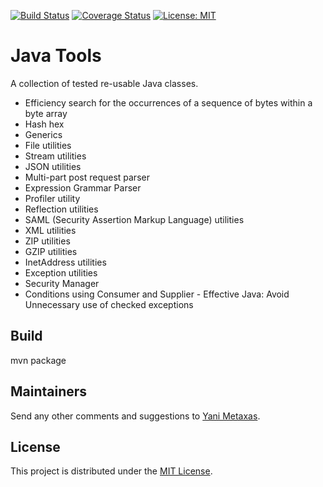 [![Build Status](https://travis-ci.org/imetaxas/java-tools.svg?branch=master)](https://travis-ci.org/imetaxas/java-tools)
[![Coverage Status](https://coveralls.io/repos/github/imetaxas/java-tools/badge.svg?branch=master&service=github)](https://coveralls.io/github/imetaxas/java-tools?branch=master)
[![License: MIT](https://img.shields.io/badge/License-MIT-yellow.svg)](https://opensource.org/licenses/MIT)

# Java Tools
A collection of tested re-usable Java classes.

  * Efficiency search for the occurrences of a sequence of bytes within a byte array
  * Hash hex
  * Generics
  * File utilities
  * Stream utilities
  * JSON utilities
  * Multi-part post request parser
  * Expression Grammar Parser
  * Profiler utility
  * Reflection utilities
  * SAML (Security Assertion Markup Language) utilities
  * XML utilities
  * ZIP utilities
  * GZIP utilities
  * InetAddress utilities
  * Exception utilities
  * Security Manager
  * Conditions using Consumer and Supplier - Effective Java: Avoid Unnecessary use of checked exceptions

Build
-------
mvn package


## Maintainers
Send any other comments and suggestions to [Yani Metaxas](https://github.com/imetaxas).

## License
This project is distributed under the [MIT License](LICENSE).
